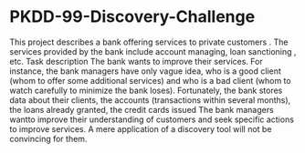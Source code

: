 # PKDD-99-Discovery-Challenge
This project describes a bank offering services to private customers . The services  provided by the bank include account managing, loan sanctioning , etc. Task description The bank wants to improve their services. For instance, the bank managers have only vague idea, who is a good client (whom to offer some additional services) and who is a bad client (whom to watch carefully to minimize the bank loses). Fortunately, the bank stores data about their clients, the accounts (transactions within several months), the loans already granted, the credit cards issued The bank managers wantto improve their understanding of customers and seek specific actions to improve services. A mere application of a discovery tool will not be convincing for them.
